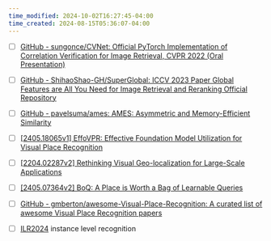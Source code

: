 ```yaml
---
time_modified: 2024-10-02T16:27:45-04:00
time_created: 2024-08-15T05:36:07-04:00
---
```


- [ ] [GitHub - sungonce/CVNet: Official PyTorch Implementation of Correlation Verification for Image Retrieval, CVPR 2022 (Oral Presentation)](https://github.com/sungonce/CVNet)
- [ ] [GitHub - ShihaoShao-GH/SuperGlobal: ICCV 2023 Paper Global Features are All You Need for Image Retrieval and Reranking Official Repository](https://github.com/ShihaoShao-GH/SuperGlobal)
- [ ] [GitHub - pavelsuma/ames: AMES: Asymmetric and Memory-Efficient Similarity](https://github.com/pavelsuma/ames)
- [ ] [\[2405.18065v1\] EffoVPR: Effective Foundation Model Utilization for Visual Place Recognition](https://arxiv.org/abs/2405.18065v1)
- [ ] [\[2204.02287v2\] Rethinking Visual Geo-localization for Large-Scale Applications](https://arxiv.org/abs/2204.02287v2)
- [ ] [\[2405.07364v2\] BoQ: A Place is Worth a Bag of Learnable Queries](https://arxiv.org/abs/2405.07364v2)


- [ ] [GitHub - gmberton/awesome-Visual-Place-Recognition: A curated list of awesome Visual Place Recognition papers](https://github.com/gmberton/awesome-Visual-Place-Recognition)


- [ ]  [ILR2024](https://ilr-workshop.github.io/ECCVW2024/) instance level recognition